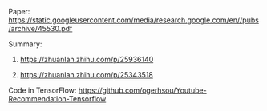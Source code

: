 Paper: https://static.googleusercontent.com/media/research.google.com/en//pubs/archive/45530.pdf

Summary: 
1. https://zhuanlan.zhihu.com/p/25936140

2. https://zhuanlan.zhihu.com/p/25343518

Code in TensorFlow: https://github.com/ogerhsou/Youtube-Recommendation-Tensorflow

